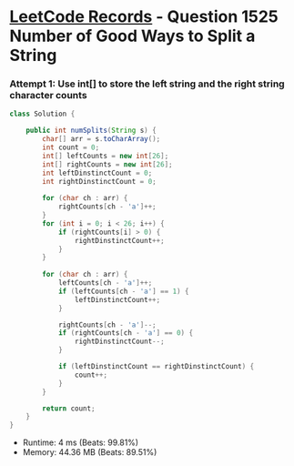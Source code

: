 # [LeetCode Records](../../README.md) - Question 1525 Number of Good Ways to Split a String

### Attempt 1: Use int[] to store the left string and the right string character counts
```java
class Solution {

    public int numSplits(String s) {
        char[] arr = s.toCharArray();
        int count = 0;
        int[] leftCounts = new int[26];
        int[] rightCounts = new int[26];
        int leftDinstinctCount = 0;
        int rightDinstinctCount = 0;
        
        for (char ch : arr) {
            rightCounts[ch - 'a']++;
        }
        for (int i = 0; i < 26; i++) {
            if (rightCounts[i] > 0) {
                rightDinstinctCount++;
            }
        }
        
        for (char ch : arr) {
            leftCounts[ch - 'a']++;
            if (leftCounts[ch - 'a'] == 1) {
                leftDinstinctCount++;
            }

            rightCounts[ch - 'a']--;
            if (rightCounts[ch - 'a'] == 0) {
                rightDinstinctCount--;
            }

            if (leftDinstinctCount == rightDinstinctCount) {
                count++;
            }
        }

        return count;
    }
}
```
- Runtime: 4 ms (Beats: 99.81%)
- Memory: 44.36 MB (Beats: 89.51%)

<br>
